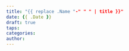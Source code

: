 ```yaml
---
title: "{{ replace .Name "-" " " | title }}"
date: {{ .Date }}
draft: true
taps:
categories:
author:
---
```

